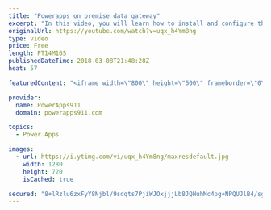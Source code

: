 ```yaml
---
title: "Powerapps on premise data gateway"
excerpt: "In this video, you will learn how to install and configure the PowerApps on premise data gateway. This will allow you to connect to your on prem SharePoint, SQL, and other data sources from PowerApps out in the cloud.   PowerApps Gateway Docs https://docs.microsoft.com/en-us/powerapps/gateway-reference"
originalUrl: https://youtube.com/watch?v=uqx_h4Ym8ng
type: video
price: Free
length: PT14M16S
publishedDateTime: 2018-03-08T21:48:28Z
heat: 57

featuredContent: "<iframe width=\"800\" height=\"500\" frameborder=\"0\" src=\"https://www.youtube.com/embed/uqx_h4Ym8ng\" allow=\"accelerometer; autoplay; encrypted-media; gyroscope; picture-in-picture\" allowfullscreen></iframe>"

provider:
  name: PowerApps911
  domain: powerapps911.com

topics:
  - Power Apps

images:
  - url: https://i.ytimg.com/vi/uqx_h4Ym8ng/maxresdefault.jpg
    width: 1280
    height: 720
    isCached: true

secured: "8+lRzlu6zxFyY8Njbl/9sdqts7PjiWJOxjjjLb8JQHuhMc4pg+NPQUJlB4/sgY0OeXlSM4TVFcmlInnlhuAfyofGceOB8Q70opwoflJCJOxql1w0+AM4kIRy0l7jrQGT6ppR0wh658XieWp74SHmZLFPcrVUx/0Y04orz+z/9+zDL6jkbQVPgnCGi0MxdpOcv0m6vHMDNwxxYwbn5K2ArDJWhhhFUcsiUbkHArL1a0LW1UUvG9Kl3zBxh1QX7F4FUpNJaiNkUzLa0GdsebgrTrRvhWReH1Exg6I38TVZAZI/jqmN3Q1uI8ShVQ0Vf0tRQFi7V4hLQQW7hEgrpzaLcrHKv6jA1InypVlBwGTLLCmbyPpQF5VehZ0OAN5UAoHltXdW4Rq85wep9RYFs68FsSlxW9HsaZT0mCf1k+Qv1Co=;BiIfIsutdjsAF8DMNsAC9Q=="
---
```


